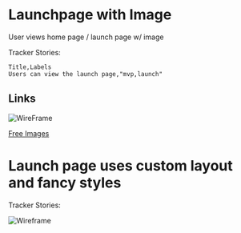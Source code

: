 # Launchpage with Image

User views home page / launch page w/ image

Tracker Stories:
```
Title,Labels
Users can view the launch page,"mvp,launch"
```

## Links
![WireFrame](https://galvanize.mybalsamiq.com/mockups/2304814.png?key=dd6f91232218fa4d6cbf663738e10e0cfca3e151)

[Free Images](http://www.imcreator.com/free)

# Launch page uses custom layout and fancy styles

Tracker Stories:

![Wireframe](https://galvanize.mybalsamiq.com/mockups/2254349.png?key=dd6f91232218fa4d6cbf663738e10e0cfca3e151)

